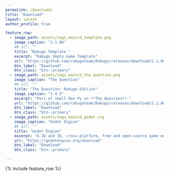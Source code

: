 ```yaml
---
permalink: /download/
title: "Download"
layout: splash
author_profile: true

feature_row:
  - image_path: assets/imgs_main/d_template.png
    image_caption: "2.1.06"
    ## alt: ""
    title: "Rakugo Template "
    excerpt: "Rakugo Empty Game Template"
    url: "https://github.com/rakugoteam/Rakugo/releases/download/2.1.06/Rakugo-2.1.06.zip"
    btn_label: "Download"
    btn_class: "btn--primary"
  - image_path: assets/imgs_main/d_the_question.png
    image_caption: "The Question"
    ## alt: ""
    title: "The Question: Rakugo Edition"
    image_caption: "1.4.5"
    excerpt: "Port of small Ren'Py vn **The Question**."
    url: "https://github.com/rakugoteam/Rakugo/releases/download/2.1.06/The-Question-1.4.5.zip"
    btn_label: "Download"
    btn_class: "btn--primary"
  - image_path: assets/imgs_main/d_godot.svg
    image_caption: "Godot Engine"
    ## alt: ""
    title: "Godot Engine"
    excerpt: "A 2D and 3D, cross-platform, free and open-source game engine thats powers Rakugo."
    url: "https://godotengine.org/download"
    btn_label: "Download"
    btn_class: "btn--primary"

---
```


 {% include feature_row %}
